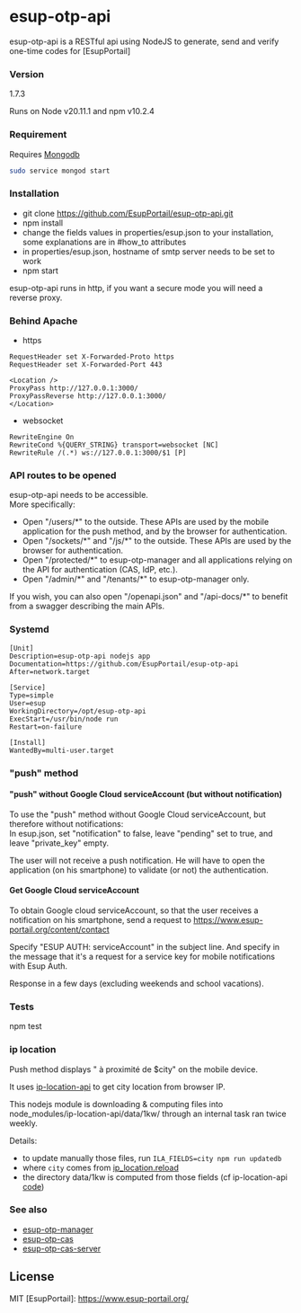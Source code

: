 # esup-otp-api

esup-otp-api is a RESTful api using NodeJS to generate, send and verify one-time codes for [EsupPortail]

### Version
1.7.3

Runs on Node v20.11.1 and npm v10.2.4

### Requirement

Requires [Mongodb](https://docs.mongodb.com/manual/tutorial/install-mongodb-on-ubuntu)

```bash
sudo service mongod start
```

### Installation
- git clone https://github.com/EsupPortail/esup-otp-api.git
- npm install
- change the fields values in properties/esup.json to your installation, some explanations are in #how_to attributes
- in properties/esup.json, hostname of smtp server needs to be set to work
- npm start

esup-otp-api runs in http, if you want a secure mode you will need a reverse proxy.

### Behind Apache
- https 

```
RequestHeader set X-Forwarded-Proto https
RequestHeader set X-Forwarded-Port 443

<Location />
ProxyPass http://127.0.0.1:3000/
ProxyPassReverse http://127.0.0.1:3000/
</Location>
```

- websocket

```
RewriteEngine On
RewriteCond %{QUERY_STRING} transport=websocket [NC]
RewriteRule /(.*) ws://127.0.0.1:3000/$1 [P]
```

### API routes to be opened
esup-otp-api needs to be accessible.\
More specifically:
- Open "/users/\*" to the outside. These APIs are used by the mobile application for the push method, and by the browser for authentication.
- Open "/sockets/\*" and "/js/\*" to the outside. These APIs are used by the browser for authentication.
- Open "/protected/\*" to esup-otp-manager and all applications relying on the API for authentication (CAS, IdP, etc.).
- Open "/admin/\*" and "/tenants/\*" to esup-otp-manager only.

If you wish, you can also open "/openapi.json" and "/api-docs/\*" to benefit from a swagger describing the main APIs.

### Systemd

```
[Unit]
Description=esup-otp-api nodejs app
Documentation=https://github.com/EsupPortail/esup-otp-api
After=network.target

[Service]
Type=simple
User=esup
WorkingDirectory=/opt/esup-otp-api
ExecStart=/usr/bin/node run
Restart=on-failure

[Install]
WantedBy=multi-user.target
```

### "push" method
#### "push" without Google Cloud serviceAccount (but without notification)
To use the "push" method without Google Cloud serviceAccount, but therefore without notifications:\
In esup.json, set "notification" to false, leave "pending" set to true, and leave "private_key" empty.

The user will not receive a push notification. He will have to open the application (on his smartphone) to validate (or not) the authentication.

#### Get Google Cloud serviceAccount
To obtain Google cloud serviceAccount, so that the user receives a notification on his smartphone, send a request to https://www.esup-portail.org/content/contact

Specify "ESUP AUTH: serviceAccount" in the subject line. And specify in the message that it's a request for a service key for mobile notifications with Esup Auth.

Response in a few days (excluding weekends and school vacations).

### Tests
npm test

### ip location

Push method displays " à proximité de $city" on the mobile device.

It uses [ip-location-api](https://github.com/sapics/ip-location-api) to get city location from browser IP.

This nodejs module is downloading & computing files into node_modules/ip-location-api/data/1kw/ through an internal task ran twice weekly.

Details:
- to update manually those files, run `ILA_FIELDS=city npm run updatedb`
- where `city` comes from [ip_location.reload](https://github.com/EsupPortail/esup-otp-api/blob/master/methods/push.js#L50)
- the directory data/1kw is computed from those fields (cf ip-location-api [code](https://github.com/sapics/ip-location-api/blob/95b7329db402b5872473f48c90469c2d77de23e2/src/setting.mjs#L167))

### See also
- [esup-otp-manager](https://github.com/EsupPortail/esup-otp-manager)
- [esup-otp-cas](https://github.com/EsupPortail/esup-otp-cas)
- [esup-otp-cas-server](https://github.com/EsupPortail/esup-otp-cas-server)

License
----

MIT
   [EsupPortail]: <https://www.esup-portail.org/>
